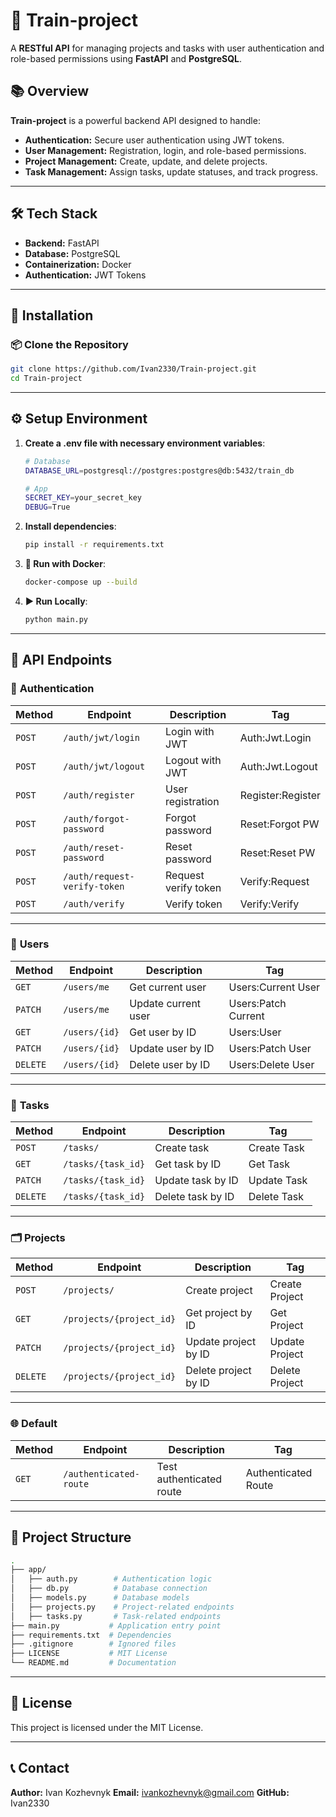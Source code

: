 # 🚀 Train-project

A **RESTful API** for managing projects and tasks with user authentication and role-based permissions using **FastAPI** and **PostgreSQL**.

## 📚 **Overview**

**Train-project** is a powerful backend API designed to handle:
- **Authentication:** Secure user authentication using JWT tokens.
- **User Management:** Registration, login, and role-based permissions.
- **Project Management:** Create, update, and delete projects.
- **Task Management:** Assign tasks, update statuses, and track progress.

---

## 🛠️ **Tech Stack**

- **Backend:** FastAPI  
- **Database:** PostgreSQL  
- **Containerization:** Docker  
- **Authentication:** JWT Tokens  

---

## 🚀 **Installation**

### 📦 **Clone the Repository**
```bash
git clone https://github.com/Ivan2330/Train-project.git
cd Train-project
```

---

## ⚙️ Setup Environment

1. **Create a .env file with necessary environment variables**:
   ```bash
   # Database
   DATABASE_URL=postgresql://postgres:postgres@db:5432/train_db

   # App
   SECRET_KEY=your_secret_key
   DEBUG=True
   ```
2. **Install dependencies**:
   ```bash
   pip install -r requirements.txt
   ```
3. **🐳 Run with Docker**:
   ```bash
   docker-compose up --build
   ```
4. **▶️ Run Locally**:
   ```bash
   python main.py
   ```

---

## 📑 **API Endpoints**

### 🔑 **Authentication**

| **Method** | **Endpoint**                   | **Description**       | **Tag**          |
|------------|---------------------------------|-----------------------|------------------|
| `POST`     | `/auth/jwt/login`               | Login with JWT        | Auth:Jwt.Login   |
| `POST`     | `/auth/jwt/logout`              | Logout with JWT       | Auth:Jwt.Logout  |
| `POST`     | `/auth/register`                | User registration     | Register:Register|
| `POST`     | `/auth/forgot-password`         | Forgot password       | Reset:Forgot PW  |
| `POST`     | `/auth/reset-password`          | Reset password        | Reset:Reset PW   |
| `POST`     | `/auth/request-verify-token`    | Request verify token  | Verify:Request   |
| `POST`     | `/auth/verify`                  | Verify token          | Verify:Verify    |

---

### 👤 **Users**

| **Method** | **Endpoint**       | **Description**     | **Tag**               |
|------------|---------------------|---------------------|-----------------------|
| `GET`      | `/users/me`         | Get current user    | Users:Current User    |
| `PATCH`    | `/users/me`         | Update current user | Users:Patch Current   |
| `GET`      | `/users/{id}`       | Get user by ID      | Users:User            |
| `PATCH`    | `/users/{id}`       | Update user by ID   | Users:Patch User      |
| `DELETE`   | `/users/{id}`       | Delete user by ID   | Users:Delete User     |

---

### 📌 **Tasks**

| **Method** | **Endpoint**       | **Description**     | **Tag**       |
|------------|---------------------|---------------------|--------------|
| `POST`     | `/tasks/`           | Create task         | Create Task  |
| `GET`      | `/tasks/{task_id}`  | Get task by ID      | Get Task     |
| `PATCH`    | `/tasks/{task_id}`  | Update task by ID   | Update Task  |
| `DELETE`   | `/tasks/{task_id}`  | Delete task by ID   | Delete Task  |

---

### 🗂️ **Projects**

| **Method** | **Endpoint**           | **Description**     | **Tag**        |
|------------|-------------------------|---------------------|---------------|
| `POST`     | `/projects/`           | Create project      | Create Project|
| `GET`      | `/projects/{project_id}`| Get project by ID   | Get Project   |
| `PATCH`    | `/projects/{project_id}`| Update project by ID| Update Project|
| `DELETE`   | `/projects/{project_id}`| Delete project by ID| Delete Project|

---

### 🌐 **Default**

| **Method** | **Endpoint**             | **Description**       | **Tag**              |
|------------|---------------------------|-----------------------|----------------------|
| `GET`      | `/authenticated-route`   | Test authenticated route | Authenticated Route |

---

## 📂 Project Structure
```bash
.
├── app/
│   ├── auth.py        # Authentication logic
│   ├── db.py          # Database connection
│   ├── models.py      # Database models
│   ├── projects.py    # Project-related endpoints
│   ├── tasks.py       # Task-related endpoints
├── main.py           # Application entry point
├── requirements.txt  # Dependencies
├── .gitignore        # Ignored files
├── LICENSE           # MIT License
└── README.md         # Documentation
```

---

## 📝 License

This project is licensed under the MIT License.

---

## 📞 Contact

**Author:** Ivan Kozhevnyk
**Email:** ivankozhevnyk@gmail.com
**GitHub:** Ivan2330










